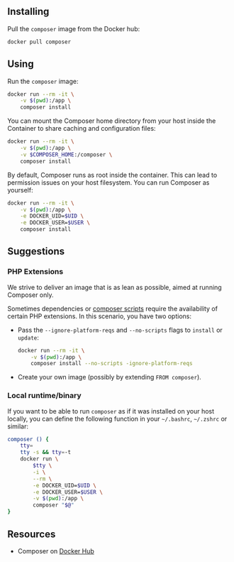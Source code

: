 ## Installing

Pull the `composer` image from the Docker hub:

``` sh
docker pull composer
```

## Using

Run the `composer` image:

``` sh
docker run --rm -it \
    -v $(pwd):/app \
    composer install
```

You can mount the Composer home directory from your host inside the Container
to share caching and configuration files:

``` sh
docker run --rm -it \
    -v $(pwd):/app \
    -v $COMPOSER_HOME:/composer \
    composer install
```

By default, Composer runs as root inside the container. This can lead to
permission issues on your host filesystem. You can run Composer as yourself:

``` sh
docker run --rm -it \
    -v $(pwd):/app \
    -e DOCKER_UID=$UID \
    -e DOCKER_USER=$USER \
    composer install
```

## Suggestions

### PHP Extensions

We strive to deliver an image that is as lean as possible, aimed at running
Composer only.

Sometimes dependencies or [composer scripts] require the availability of
certain PHP extensions. In this scenario, you have two options:

* Pass the `--ignore-platform-reqs` and `--no-scripts` flags to `install` or
    `update`:

    ``` sh
    docker run --rm -it \
        -v $(pwd):/app \
        composer install --no-scripts -ignore-platform-reqs
    ```

* Create your own image (possibly by extending `FROM composer`).


### Local runtime/binary

If you want to be able to run `composer` as if it was installed on your host
locally, you can define the following function in your `~/.bashrc`, `~/.zshrc`
or similar:

``` sh
composer () {
    tty=
    tty -s && tty=-t
    docker run \
        $tty \
        -i \
        --rm \
        -e DOCKER_UID=$UID \
        -e DOCKER_USER=$USER \
        -v $(pwd):/app \
        composer "$@"
}
```

## Resources

* Composer on [Docker Hub][composer_docker_hub]

[composer scripts]: https://getcomposer.org/doc/articles/scripts.md
[composer_docker_hub]: https://hub.docker.com/r/composer/composer/
